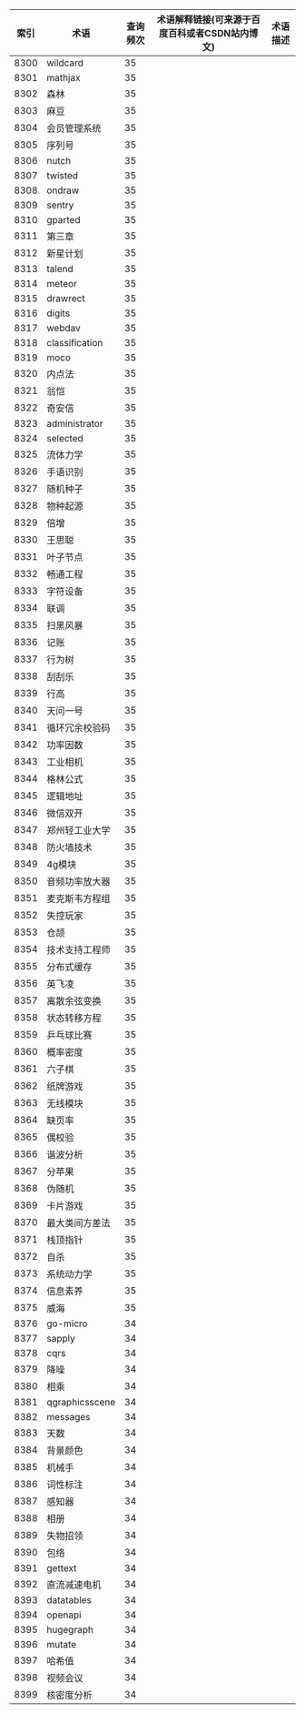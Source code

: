 | 索引   | 术语             | 查询频次 | 术语解释链接(可来源于百度百科或者CSDN站内博文) | 术语描述 |
| ---- | -------------- | ---- | -------------------------- | ---- |
| 8300 | wildcard       | 35   |                            |      |
| 8301 | mathjax        | 35   |                            |      |
| 8302 | 森林             | 35   |                            |      |
| 8303 | 麻豆             | 35   |                            |      |
| 8304 | 会员管理系统         | 35   |                            |      |
| 8305 | 序列号            | 35   |                            |      |
| 8306 | nutch          | 35   |                            |      |
| 8307 | twisted        | 35   |                            |      |
| 8308 | ondraw         | 35   |                            |      |
| 8309 | sentry         | 35   |                            |      |
| 8310 | gparted        | 35   |                            |      |
| 8311 | 第三章            | 35   |                            |      |
| 8312 | 新星计划           | 35   |                            |      |
| 8313 | talend         | 35   |                            |      |
| 8314 | meteor         | 35   |                            |      |
| 8315 | drawrect       | 35   |                            |      |
| 8316 | digits         | 35   |                            |      |
| 8317 | webdav         | 35   |                            |      |
| 8318 | classification | 35   |                            |      |
| 8319 | moco           | 35   |                            |      |
| 8320 | 内点法            | 35   |                            |      |
| 8321 | 翁恺             | 35   |                            |      |
| 8322 | 奇安信            | 35   |                            |      |
| 8323 | administrator  | 35   |                            |      |
| 8324 | selected       | 35   |                            |      |
| 8325 | 流体力学           | 35   |                            |      |
| 8326 | 手语识别           | 35   |                            |      |
| 8327 | 随机种子           | 35   |                            |      |
| 8328 | 物种起源           | 35   |                            |      |
| 8329 | 倍增             | 35   |                            |      |
| 8330 | 王思聪            | 35   |                            |      |
| 8331 | 叶子节点           | 35   |                            |      |
| 8332 | 畅通工程           | 35   |                            |      |
| 8333 | 字符设备           | 35   |                            |      |
| 8334 | 联调             | 35   |                            |      |
| 8335 | 扫黑风暴           | 35   |                            |      |
| 8336 | 记账             | 35   |                            |      |
| 8337 | 行为树            | 35   |                            |      |
| 8338 | 刮刮乐            | 35   |                            |      |
| 8339 | 行高             | 35   |                            |      |
| 8340 | 天问一号           | 35   |                            |      |
| 8341 | 循环冗余校验码        | 35   |                            |      |
| 8342 | 功率因数           | 35   |                            |      |
| 8343 | 工业相机           | 35   |                            |      |
| 8344 | 格林公式           | 35   |                            |      |
| 8345 | 逻辑地址           | 35   |                            |      |
| 8346 | 微信双开           | 35   |                            |      |
| 8347 | 郑州轻工业大学        | 35   |                            |      |
| 8348 | 防火墙技术          | 35   |                            |      |
| 8349 | 4g模块           | 35   |                            |      |
| 8350 | 音频功率放大器        | 35   |                            |      |
| 8351 | 麦克斯韦方程组        | 35   |                            |      |
| 8352 | 失控玩家           | 35   |                            |      |
| 8353 | 仓颉             | 35   |                            |      |
| 8354 | 技术支持工程师        | 35   |                            |      |
| 8355 | 分布式缓存          | 35   |                            |      |
| 8356 | 英飞凌            | 35   |                            |      |
| 8357 | 离散余弦变换         | 35   |                            |      |
| 8358 | 状态转移方程         | 35   |                            |      |
| 8359 | 乒乓球比赛          | 35   |                            |      |
| 8360 | 概率密度           | 35   |                            |      |
| 8361 | 六子棋            | 35   |                            |      |
| 8362 | 纸牌游戏           | 35   |                            |      |
| 8363 | 无线模块           | 35   |                            |      |
| 8364 | 缺页率            | 35   |                            |      |
| 8365 | 偶校验            | 35   |                            |      |
| 8366 | 谐波分析           | 35   |                            |      |
| 8367 | 分苹果            | 35   |                            |      |
| 8368 | 伪随机            | 35   |                            |      |
| 8369 | 卡片游戏           | 35   |                            |      |
| 8370 | 最大类间方差法        | 35   |                            |      |
| 8371 | 栈顶指针           | 35   |                            |      |
| 8372 | 自杀             | 35   |                            |      |
| 8373 | 系统动力学          | 35   |                            |      |
| 8374 | 信息素养           | 35   |                            |      |
| 8375 | 威海             | 35   |                            |      |
| 8376 | go-micro       | 34   |                            |      |
| 8377 | sapply         | 34   |                            |      |
| 8378 | cqrs           | 34   |                            |      |
| 8379 | 降噪             | 34   |                            |      |
| 8380 | 相乘             | 34   |                            |      |
| 8381 | qgraphicsscene | 34   |                            |      |
| 8382 | messages       | 34   |                            |      |
| 8383 | 天数             | 34   |                            |      |
| 8384 | 背景颜色           | 34   |                            |      |
| 8385 | 机械手            | 34   |                            |      |
| 8386 | 词性标注           | 34   |                            |      |
| 8387 | 感知器            | 34   |                            |      |
| 8388 | 相册             | 34   |                            |      |
| 8389 | 失物招领           | 34   |                            |      |
| 8390 | 包络             | 34   |                            |      |
| 8391 | gettext        | 34   |                            |      |
| 8392 | 直流减速电机         | 34   |                            |      |
| 8393 | datatables     | 34   |                            |      |
| 8394 | openapi        | 34   |                            |      |
| 8395 | hugegraph      | 34   |                            |      |
| 8396 | mutate         | 34   |                            |      |
| 8397 | 哈希值            | 34   |                            |      |
| 8398 | 视频会议           | 34   |                            |      |
| 8399 | 核密度分析          | 34   |                            |      |
